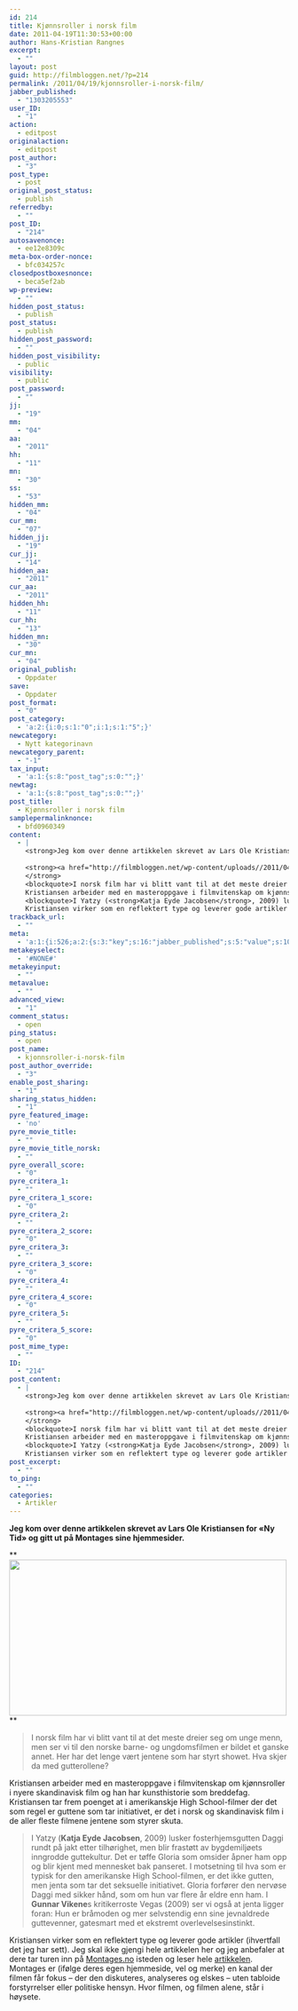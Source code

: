 ```yaml
---
id: 214
title: Kjønnsroller i norsk film
date: 2011-04-19T11:30:53+00:00
author: Hans-Kristian Rangnes
excerpt:
  - ""
layout: post
guid: http://filmbloggen.net/?p=214
permalink: /2011/04/19/kjonnsroller-i-norsk-film/
jabber_published:
  - "1303205553"
user_ID:
  - "1"
action:
  - editpost
originalaction:
  - editpost
post_author:
  - "3"
post_type:
  - post
original_post_status:
  - publish
referredby:
  - ""
post_ID:
  - "214"
autosavenonce:
  - ee12e8309c
meta-box-order-nonce:
  - bfc034257c
closedpostboxesnonce:
  - beca5ef2ab
wp-preview:
  - ""
hidden_post_status:
  - publish
post_status:
  - publish
hidden_post_password:
  - ""
hidden_post_visibility:
  - public
visibility:
  - public
post_password:
  - ""
jj:
  - "19"
mm:
  - "04"
aa:
  - "2011"
hh:
  - "11"
mn:
  - "30"
ss:
  - "53"
hidden_mm:
  - "04"
cur_mm:
  - "07"
hidden_jj:
  - "19"
cur_jj:
  - "14"
hidden_aa:
  - "2011"
cur_aa:
  - "2011"
hidden_hh:
  - "11"
cur_hh:
  - "13"
hidden_mn:
  - "30"
cur_mn:
  - "04"
original_publish:
  - Oppdater
save:
  - Oppdater
post_format:
  - "0"
post_category:
  - 'a:2:{i:0;s:1:"0";i:1;s:1:"5";}'
newcategory:
  - Nytt kategorinavn
newcategory_parent:
  - "-1"
tax_input:
  - 'a:1:{s:8:"post_tag";s:0:"";}'
newtag:
  - 'a:1:{s:8:"post_tag";s:0:"";}'
post_title:
  - Kjønnsroller i norsk film
samplepermalinknonce:
  - bfd0960349
content:
  - |
    <strong>Jeg kom over denne artikkelen skrevet av Lars Ole Kristiansen for "Ny Tid" og gitt ut på Montages sine hjemmesider.</strong>
    
    <strong><a href="http://filmbloggen.net/wp-content/uploads//2011/04/fatso.jpg"><img class="size-full wp-image-215 alignnone" title="fatso" src="http://filmbloggen.net/wp-content/uploads//2011/04/fatso.jpg" alt="" width="500" height="281" /></a>
    </strong>
    <blockquote>I norsk film har vi blitt vant til at det meste dreier seg om unge menn, men ser vi til den norske barne- og ungdomsfilmen er bildet et ganske annet. Her har det lenge vært jentene som har styrt showet. Hva skjer da med gutterollene?</blockquote>
    Kristiansen arbeider med en masteroppgave i filmvitenskap om kjønnsroller i nyere skandinavisk film og han har kunsthistorie som breddefag. Kristiansen tar frem poenget at i amerikanskje High School-filmer der det som regel er guttene som tar initiativet, er det i norsk og skandinavisk film i de aller fleste filmene jentene som styrer skuta.
    <blockquote>I Yatzy (<strong>Katja Eyde Jacobsen</strong>, 2009) lusker fosterhjemsgutten Daggi rundt på jakt etter tilhørighet, men blir frastøtt av bygdemiljøets inngrodde guttekultur. Det er tøffe Gloria som omsider åpner ham opp og blir kjent med mennesket bak panseret. I motsetning til hva som er typisk for den amerikanske High School-filmen, er det ikke gutten, men jenta som tar det seksuelle initiativet. Gloria forfører den nervøse Daggi med sikker hånd, som om hun var flere år eldre enn ham. I <strong>Gunnar Vikene</strong>s kritikerroste Vegas (2009) ser vi også at jenta ligger foran: Hun er bråmoden og mer selvstendig enn sine jevnaldrede guttevenner, gatesmart med et ekstremt overlevelsesinstinkt.</blockquote>
    Kristiansen virker som en reflektert type og leverer gode artikler (ihvertfall det jeg har sett). Jeg skal ikke gjengi hele artikkelen her og jeg anbefaler at dere tar turen inn på <a href="http://montages.no">Montages.no</a> isteden og leser hele <a href="http://montages.no/2011/04/jentene-er-t%C3%B8ffest/">artikkelen</a>. Montages er (ifølge deres egen hjemmeside, vel og merke) en kanal der filmen får fokus – der den diskuteres, analyseres og elskes – uten tabloide forstyrrelser eller politiske hensyn. Hvor filmen, og filmen alene, står i høysete.
trackback_url:
  - ""
meta:
  - 'a:1:{i:526;a:2:{s:3:"key";s:16:"jabber_published";s:5:"value";s:10:"1303205553";}}'
metakeyselect:
  - '#NONE#'
metakeyinput:
  - ""
metavalue:
  - ""
advanced_view:
  - "1"
comment_status:
  - open
ping_status:
  - open
post_name:
  - kjonnsroller-i-norsk-film
post_author_override:
  - "3"
enable_post_sharing:
  - "1"
sharing_status_hidden:
  - "1"
pyre_featured_image:
  - 'no'
pyre_movie_title:
  - ""
pyre_movie_title_norsk:
  - ""
pyre_overall_score:
  - "0"
pyre_critera_1:
  - ""
pyre_critera_1_score:
  - "0"
pyre_critera_2:
  - ""
pyre_critera_2_score:
  - "0"
pyre_critera_3:
  - ""
pyre_critera_3_score:
  - "0"
pyre_critera_4:
  - ""
pyre_critera_4_score:
  - "0"
pyre_critera_5:
  - ""
pyre_critera_5_score:
  - "0"
post_mime_type:
  - ""
ID:
  - "214"
post_content:
  - |
    <strong>Jeg kom over denne artikkelen skrevet av Lars Ole Kristiansen for "Ny Tid" og gitt ut på Montages sine hjemmesider.</strong>
    
    <strong><a href="http://filmbloggen.net/wp-content/uploads//2011/04/fatso.jpg"><img class="size-full wp-image-215 alignnone" title="fatso" src="http://filmbloggen.net/wp-content/uploads//2011/04/fatso.jpg" alt="" width="500" height="281" /></a>
    </strong>
    <blockquote>I norsk film har vi blitt vant til at det meste dreier seg om unge menn, men ser vi til den norske barne- og ungdomsfilmen er bildet et ganske annet. Her har det lenge vært jentene som har styrt showet. Hva skjer da med gutterollene?</blockquote>
    Kristiansen arbeider med en masteroppgave i filmvitenskap om kjønnsroller i nyere skandinavisk film og han har kunsthistorie som breddefag. Kristiansen tar frem poenget at i amerikanskje High School-filmer der det som regel er guttene som tar initiativet, er det i norsk og skandinavisk film i de aller fleste filmene jentene som styrer skuta.
    <blockquote>I Yatzy (<strong>Katja Eyde Jacobsen</strong>, 2009) lusker fosterhjemsgutten Daggi rundt på jakt etter tilhørighet, men blir frastøtt av bygdemiljøets inngrodde guttekultur. Det er tøffe Gloria som omsider åpner ham opp og blir kjent med mennesket bak panseret. I motsetning til hva som er typisk for den amerikanske High School-filmen, er det ikke gutten, men jenta som tar det seksuelle initiativet. Gloria forfører den nervøse Daggi med sikker hånd, som om hun var flere år eldre enn ham. I <strong>Gunnar Vikene</strong>s kritikerroste Vegas (2009) ser vi også at jenta ligger foran: Hun er bråmoden og mer selvstendig enn sine jevnaldrede guttevenner, gatesmart med et ekstremt overlevelsesinstinkt.</blockquote>
    Kristiansen virker som en reflektert type og leverer gode artikler (ihvertfall det jeg har sett). Jeg skal ikke gjengi hele artikkelen her og jeg anbefaler at dere tar turen inn på <a href="http://montages.no">Montages.no</a> isteden og leser hele <a href="http://montages.no/2011/04/jentene-er-t%C3%B8ffest/">artikkelen</a>. Montages er (ifølge deres egen hjemmeside, vel og merke) en kanal der filmen får fokus – der den diskuteres, analyseres og elskes – uten tabloide forstyrrelser eller politiske hensyn. Hvor filmen, og filmen alene, står i høysete.
post_excerpt:
  - ""
to_ping:
  - ""
categories:
  - Artikler
---
```

**Jeg kom over denne artikkelen skrevet av Lars Ole Kristiansen for &laquo;Ny Tid&raquo; og gitt ut på Montages sine hjemmesider.**

**[<img class="size-full wp-image-215 alignnone" title="fatso" src="http://filmbloggen.net/wp-content/uploads//2011/04/fatso.jpg" alt="" width="500" height="281" />](http://filmbloggen.net/wp-content/uploads//2011/04/fatso.jpg)  
** 

> I norsk film har vi blitt vant til at det meste dreier seg om unge menn, men ser vi til den norske barne- og ungdomsfilmen er bildet et ganske annet. Her har det lenge vært jentene som har styrt showet. Hva skjer da med gutterollene?

Kristiansen arbeider med en masteroppgave i filmvitenskap om kjønnsroller i nyere skandinavisk film og han har kunsthistorie som breddefag. Kristiansen tar frem poenget at i amerikanskje High School-filmer der det som regel er guttene som tar initiativet, er det i norsk og skandinavisk film i de aller fleste filmene jentene som styrer skuta.

> I Yatzy (**Katja Eyde Jacobsen**, 2009) lusker fosterhjemsgutten Daggi rundt på jakt etter tilhørighet, men blir frastøtt av bygdemiljøets inngrodde guttekultur. Det er tøffe Gloria som omsider åpner ham opp og blir kjent med mennesket bak panseret. I motsetning til hva som er typisk for den amerikanske High School-filmen, er det ikke gutten, men jenta som tar det seksuelle initiativet. Gloria forfører den nervøse Daggi med sikker hånd, som om hun var flere år eldre enn ham. I **Gunnar Vikene**s kritikerroste Vegas (2009) ser vi også at jenta ligger foran: Hun er bråmoden og mer selvstendig enn sine jevnaldrede guttevenner, gatesmart med et ekstremt overlevelsesinstinkt.

Kristiansen virker som en reflektert type og leverer gode artikler (ihvertfall det jeg har sett). Jeg skal ikke gjengi hele artikkelen her og jeg anbefaler at dere tar turen inn på [Montages.no](http://montages.no) isteden og leser hele [artikkelen](http://montages.no/2011/04/jentene-er-t%C3%B8ffest/). Montages er (ifølge deres egen hjemmeside, vel og merke) en kanal der filmen får fokus – der den diskuteres, analyseres og elskes – uten tabloide forstyrrelser eller politiske hensyn. Hvor filmen, og filmen alene, står i høysete.